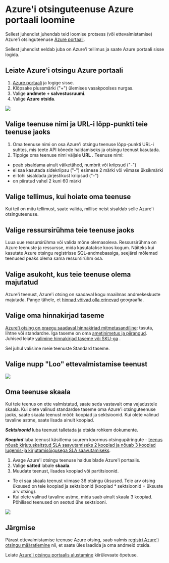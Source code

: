 <properties
    pageTitle="Azure'i otsinguteenuse Azure portaali loomine | Microsoft Azure'i | Majutatud pilveteenuses otsing"
    description="Saate teada, kuidas ette valmistada Azure'i otsinguteenuse Azure'i portaalis."
    services="search"
    manager="jhubbard"
    authors="ashmaka"
    documentationCenter=""/>

<tags
    ms.service="search"
    ms.devlang="NA"
    ms.workload="search"
    ms.topic="article"
    ms.tgt_pltfrm="na"
    ms.date="08/29/2016"
    ms.author="ashmaka"/>

# <a name="create-an-azure-search-service-using-the-azure-portal"></a>Azure'i otsinguteenuse Azure portaali loomine

Sellest juhendist juhendab teid loomise protsess (või ettevalmistamise) Azure'i otsinguteenuse [Azure portaali](https://portal.azure.com/).

Sellest juhendist eeldab juba on Azure'i tellimus ja saate Azure portaali sisse logida.

## <a name="find-azure-search-in-the-azure-portal"></a>Leiate Azure'i otsingu Azure portaali
1. [Azure portaali](https://portal.azure.com/) ja logige sisse.
1. Klõpsake plussmärki ("+") ülemises vasakpoolses nurgas.
2. Valige **andmete + salvestusruumi**.
3. Valige **Azure otsida**.

![](./media/search-create-service-portal/find-search.png)

## <a name="pick-a-service-name-and-url-endpoint-for-your-service"></a>Valige teenuse nimi ja URL-i lõpp-punkti teie teenuse jaoks
1. Oma teenuse nimi on osa Azure'i otsingu teenuse lõpp-punkti URL-i suhtes, mis teete API kõnede haldamiseks ja otsingu teenust kasutada.
2. Tippige oma teenuse nimi väljale **URL** . Teenuse nimi:
  * peab sisaldama ainult väiketähed, numbrit või kriipsud ("-")
  * ei saa kasutada sidekriipsu ("-") esimese 2 märki või viimase üksikmärki
  * ei tohi sisaldada järjestikust kriipsud ("-")
  * on piiratud vahel 2 kuni 60 märki


## <a name="select-a-subscription-where-you-will-keep-your-service"></a>Valige tellimus, kui hoiate oma teenuse
Kui teil on mitu tellimust, saate valida, millise neist sisaldab selle Azure'i otsinguteenuse.

## <a name="select-a-resource-group-for-your-service"></a>Valige ressursirühma teie teenuse jaoks
Luua uue ressursirühma või valida mõne olemasoleva. Ressursirühma on Azure teenuste ja ressursse, mida kasutatakse koos kogum. Näiteks kui kasutate Azure otsingu registrisse SQL-andmebaasiga, seejärel mõlemad teenused peaks olema sama ressursirühm osa.

## <a name="select-the-location-where-your-service-will-be-hosted"></a>Valige asukoht, kus teie teenuse olema majutatud
Azure'i teenust, Azure'i otsing on saadaval kogu maailmas andmekeskuste majutada. Pange tähele, et [hinnad võivad olla erinevad](https://azure.microsoft.com/pricing/details/search/) geograafia.

## <a name="select-your-pricing-tier"></a>Valige oma hinnakirjad taseme
[Azure'i otsing on praegu saadaval hinnakirjad mitmetasandiline](https://azure.microsoft.com/pricing/details/search/): tasuta, lihtne või standardne. Iga taseme on oma [ametinimetus ja piirangud](search-limits-quotas-capacity.md). Juhised leiate [valimine hinnakirjad taseme või SKU-ga](search-sku-tier.md) .

Sel juhul valisime meie teenuste Standard taseme.

## <a name="select-the-create-button-to-provision-your-service"></a>Valige nupp "Loo" ettevalmistamise teenust

![](./media/search-create-service-portal/create-service.png)

## <a name="scale-your-service"></a>Oma teenuse skaala

Kui teie teenus on ette valmistatud, saate seda vastavalt oma vajadustele skaala. Kui olete valinud standardse taseme oma Azure'i otsinguteenuse jaoks, saate skaala teenust mõõt: koopiad ja sektsioonid. Kui olete valinud tavaline astme, saate lisada ainult koopiad.

*__Sektsioonid__* luba teenust talletada ja otsida rohkem dokumente.

*__Koopiad__* luba teenust käsitlema suurem koormus otsingupäringute - [teenus nõuab kirjutuskaitstud SLA saavutamiseks 2 koopiad ja nõuab 3 koopiad lugemis-ja kirjutamisõigusega SLA saavutamiseks](https://azure.microsoft.com/support/legal/sla/search/v1_0/).

1. Avage Azure'i otsingu teenuse haldus blade Azure'i portaalis.
2. Valige **sätted** labale **skaala**.
3. Muudate teenust, lisades koopiad või partitsioonid.
  * Te ei saa skaala teenust viimase 36 otsingu üksused. Teie arv otsing üksused on teie koopiad ja sektsioonid (koopiad * sektsioonid = üksuste arv otsing).
  * Kui olete valinud tavaline astme, mida saab ainult skaala 3 koopiad. Põhilised teenused on seotud ühe sektsiooni.

![](./media/search-create-service-portal/scale-service.png)

## <a name="next"></a>Järgmise
Pärast ettevalmistamise teenuse Azure otsing, saab valmis [registri Azure'i otsingu määratlemine](search-what-is-an-index.md) nii, et saate üles laadida ja oma andmeid otsida.

Leiate [Azure'i otsingu portaalis alustamine](search-get-started-portal.md) kiirülevaate õpetuse.

